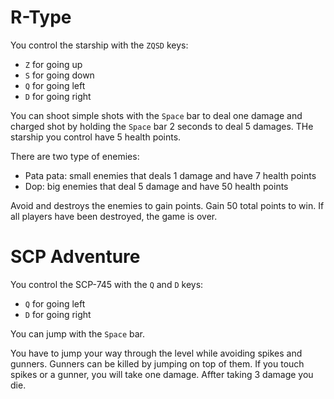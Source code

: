 # R-Type

You control the starship with the `ZQSD` keys:
 - `Z` for going up
 - `S` for going down
 - `Q` for going left
 - `D` for going right

You can shoot simple shots with the `Space` bar to deal one damage and charged shot by holding the `Space` bar 2 seconds to deal 5 damages.
THe starship you control have 5 health points.

There are two type of enemies:
 - Pata pata: small enemies that deals 1 damage and have 7 health points
 - Dop: big enemies that deal 5 damage and have 50 health points

Avoid and destroys the enemies to gain points.
Gain 50 total points to win.
If all players have been destroyed, the game is over.

# SCP Adventure

You control the SCP-745 with the `Q` and `D` keys:
 - `Q` for going left
 - `D` for going right

You can jump with the `Space` bar.

You have to jump your way through the level while avoiding spikes and gunners. Gunners can be killed by jumping on top of them. If you touch spikes or a gunner, you will take one damage. Affter taking 3 damage you die.
